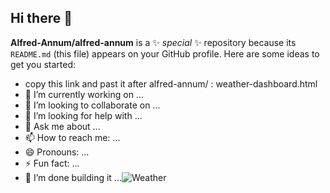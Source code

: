 ## Hi there 👋
**Alfred-Annum/alfred-annum** is a ✨ _special_ ✨ repository because its `README.md` (this file) appears on your GitHub profile.
Here are some ideas to get you started:
- copy this link and past it after alfred-annum/ : weather-dashboard.html
- 🔭 I’m currently working on ...
- 👯 I’m looking to collaborate on ...
- 🤔 I’m looking for help with ...
- 💬 Ask me about ...
- 📫 How to reach me: ...
- 😄 Pronouns: ...
- ⚡ Fun fact: ...
- 🌱 I’m done building it ...![Weather](https://github.com/user-attachments/assets/f4742483-128e-4110-902e-d21d1ad200f9)

